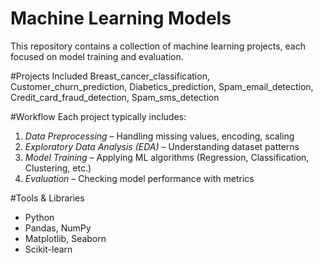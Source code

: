 # Machine Learning Models
This repository contains a collection of machine learning projects, each focused on model training and evaluation. 

#Projects Included
Breast_cancer_classification,
Customer_churn_prediction,
Diabetics_prediction,
Spam_email_detection,
Credit_card_fraud_detection,
Spam_sms_detection

#Workflow
Each project typically includes:
1. *Data Preprocessing* – Handling missing values, encoding, scaling  
2. *Exploratory Data Analysis (EDA)* – Understanding dataset patterns  
3. *Model Training* – Applying ML algorithms (Regression, Classification, Clustering, etc.)  
4. *Evaluation* – Checking model performance with metrics  

 #Tools & Libraries
- Python  
- Pandas, NumPy  
- Matplotlib, Seaborn  
- Scikit-learn  
